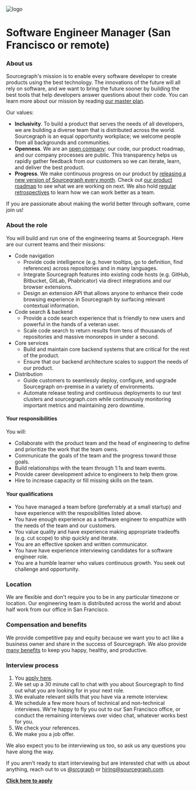 ![logo](https://sourcegraph.com/.assets/img/sourcegraph-light-head-logo.svg)

# Software Engineer Manager (San Francisco or remote)

### About us

Sourcegraph's mission is to enable every software developer to create products using the best technology. The innovations of the future will all rely on software, and we want to bring the future sooner by building the best tools that help developers answer questions about their code. You can learn more about our mission by reading [our master plan](https://sourcegraph.com/plan).

Our values:

- **Inclusivity**. To build a product that serves the needs of all developers, we are building a diverse team that is distributed across the world. Sourcegraph is an equal opportunity workplace; we welcome people from all backgrounds and communities.
- **Openness**. We are an [open company](https://docs.sourcegraph.com/dev/open_source_open_company): our code, our product roadmap, and our company processes are public. This transparency helps us rapidly gather feedback from our customers so we can iterate, learn, and deliver the best product.
- **Progress**. We make continuous progress on our product by [releasing a new version of Sourcegraph every month](https://docs.sourcegraph.com/dev/releases). Check out [our product roadmap](https://docs.sourcegraph.com/dev/roadmap) to see what we are working on next. We also hold [regular retrospectives](https://docs.sourcegraph.com/dev/retrospectives) to learn how we can work better as a team.

If you are passionate about making the world better through software, come join us!

### About the role

You will build and run one of the engineering teams at Sourcegraph. Here are our current teams and their missions:

- Code navigation
  - Provide code intelligence (e.g. hover tooltips, go to definition, find references) across repositories and in many languages.
  - Integrate Sourcegraph features into existing code hosts (e.g. GitHub, Bitbucket, GitLab, Phabricator) via direct integrations and our browser extensions.
  - Design an extension API that allows anyone to enhance their code browsing experience in Sourcegraph by surfacing relevant contextual information.
- Code search & backend
  - Provide a code search experience that is friendly to new users and powerful in the hands of a veteran user.
  - Scale code search to return results from tens of thousands of repositories and massive monorepos in under a second.
- Core services
  - Build and maintain core backend systems that are critical for the rest of the product.
  - Ensure that our backend architecture scales to support the needs of our product.
- Distribution
  - Guide customers to seamlessly deploy, configure, and upgrade Sourcegraph on-premise in a variety of environments.
  - Automate release testing and continuous deployments to our test clusters and sourcegraph.com while continuously monitoring important metrics and maintaining zero downtime.

#### Your responsibilities

You will:

- Collaborate with the product team and the head of engineering to define and prioritize the work that the team owns.
- Communicate the goals of the team and the progress toward those goals.
- Build relationships with the team through 1:1s and team events.
- Provide career development advice to engineers to help them grow.
- Hire to increase capacity or fill missing skills on the team.

#### Your qualifications

- You have managed a team before (preferrably at a small startup) and have experience with the resposibilities listed above.
- You have enough experience as a software engineer to empathize with the needs of the team and our customers.
- You value quality and have experience making appropriate tradeoffs (e.g. cut scope) to ship quickly and iterate.
- You are an effective spoken and written communicator.
- You have have experience interviewing candidates for a software engineer role.
- You are a humble learner who values continuous growth. You seek out challenge and opportunity.

### Location

We are flexible and don't require you to be in any particular timezone or location. Our engineering team is distributed across the world and about half work from our office in San Francisco.

### Compensation and benefits

We provide competitive pay and equity because we want you to act like a business owner and share in the success of Sourcegraph. We also provide [many benefits](../README.md#benefits) to keep you happy, healthy, and productive.

### Interview process

1.  You [apply here](https://hire.withgoogle.com/public/jobs/sourcegraphcom/view/P_AAAAAADAAADP_pY7jAAAXU).
1.  We set up a 30 minute call to chat with you about Sourcegraph to find out what you are looking for in your next role.
1.  We evaluate relevant skills that you have via a remote interview.
1.  We schedule a few more hours of technical and non-technical interviews. We're happy to fly you out to our San Francisco office, or conduct the remaining interviews over video chat, whatever works best for you.
1.  We check your references.
1.  We make you a job offer.

We also expect you to be interviewing us too, so ask us any questions you have along the way.

If you aren't ready to start interviewing but are interested chat with us about anything, reach out to us [@srcgraph](https://twitter.com/srcgraph) or hiring@sourcegraph.com.

**[Click here to apply](https://hire.withgoogle.com/public/jobs/sourcegraphcom/view/P_AAAAAADAAADP_pY7jAAAXU)**
